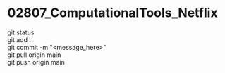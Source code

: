 # 02807_ComputationalTools_Netflix

git status <br />
git add .  <br />
git commit -m "<message_here>" <br />
git pull origin main <br />
git push origin main <br />

